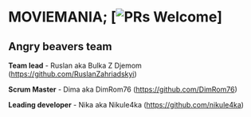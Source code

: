 # MOVIEMANIA; [![PRs Welcome](https://images.app.goo.gl/wYhe7EugY7r6HUA97)]

## Angry beavers team

**Team lead** - Ruslan aka Bulka Z Djemom (https://github.com/RuslanZahriadskyi)

**Scrum Master** - Dima aka DimRom76 (https://github.com/DimRom76)

**Leading developer** - Nika aka Nikule4ka (https://github.com/nikule4ka)






